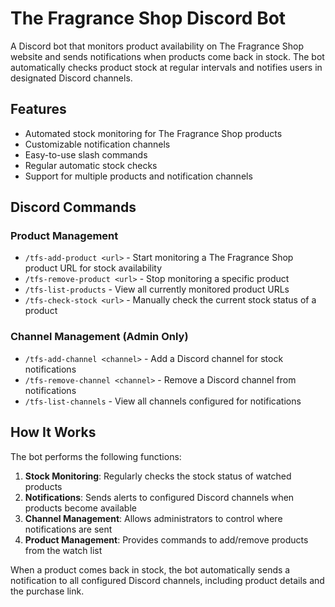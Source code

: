 # The Fragrance Shop Discord Bot

A Discord bot that monitors product availability on The Fragrance Shop website and sends notifications when products
come back in stock. The bot automatically checks product stock at regular intervals and notifies users in designated
Discord channels.

## Features

- Automated stock monitoring for The Fragrance Shop products
- Customizable notification channels
- Easy-to-use slash commands
- Regular automatic stock checks
- Support for multiple products and notification channels

## Discord Commands

### Product Management

- `/tfs-add-product <url>` - Start monitoring a The Fragrance Shop product URL for stock availability
- `/tfs-remove-product <url>` - Stop monitoring a specific product
- `/tfs-list-products` - View all currently monitored product URLs
- `/tfs-check-stock <url>` - Manually check the current stock status of a product

### Channel Management (Admin Only)

- `/tfs-add-channel <channel>` - Add a Discord channel for stock notifications
- `/tfs-remove-channel <channel>` - Remove a Discord channel from notifications
- `/tfs-list-channels` - View all channels configured for notifications

## How It Works

The bot performs the following functions:

1. **Stock Monitoring**: Regularly checks the stock status of watched products
2. **Notifications**: Sends alerts to configured Discord channels when products become available
3. **Channel Management**: Allows administrators to control where notifications are sent
4. **Product Management**: Provides commands to add/remove products from the watch list

When a product comes back in stock, the bot automatically sends a notification to all configured Discord channels,
including product details and the purchase link.